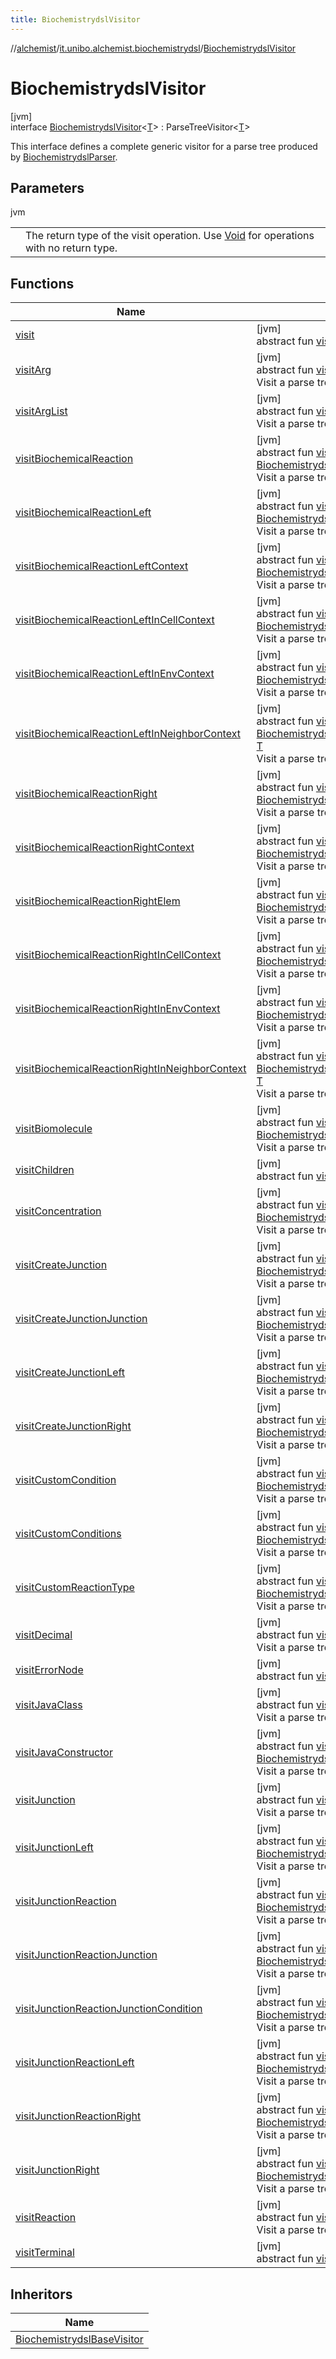 ```yaml
---
title: BiochemistrydslVisitor
---
```

//[alchemist](../../../index.html)/[it.unibo.alchemist.biochemistrydsl](../index.html)/[BiochemistrydslVisitor](index.html)



# BiochemistrydslVisitor



[jvm]\
interface [BiochemistrydslVisitor](index.html)<[T](index.html)> : ParseTreeVisitor<[T](../../it.unibo.alchemist.model.implementations.conditions/-neighborhood-present/index.html)> 

This interface defines a complete generic visitor for a parse tree produced by [BiochemistrydslParser](../-biochemistrydsl-parser/index.html).



## Parameters


jvm

| | |
|---|---|
| <T> | The return type of the visit operation. Use [Void](https://docs.oracle.com/javase/8/docs/api/java/lang/Void.html) for operations with no return type. |



## Functions


| Name | Summary |
|---|---|
| [visit](index.html#-1843616136%2FFunctions%2F-134779887) | [jvm]<br>abstract fun [visit](index.html#-1843616136%2FFunctions%2F-134779887)(p: ParseTree): [T](../../it.unibo.alchemist.model.implementations.conditions/-neighborhood-present/index.html) |
| [visitArg](visit-arg.html) | [jvm]<br>abstract fun [visitArg](visit-arg.html)(ctx: [BiochemistrydslParser.ArgContext](../-biochemistrydsl-parser/-arg-context/index.html)): [T](../../it.unibo.alchemist.model.implementations.conditions/-neighborhood-present/index.html)<br>Visit a parse tree produced by [arg](../-biochemistrydsl-parser/arg.html). |
| [visitArgList](visit-arg-list.html) | [jvm]<br>abstract fun [visitArgList](visit-arg-list.html)(ctx: [BiochemistrydslParser.ArgListContext](../-biochemistrydsl-parser/-arg-list-context/index.html)): [T](../../it.unibo.alchemist.model.implementations.conditions/-neighborhood-present/index.html)<br>Visit a parse tree produced by [argList](../-biochemistrydsl-parser/arg-list.html). |
| [visitBiochemicalReaction](visit-biochemical-reaction.html) | [jvm]<br>abstract fun [visitBiochemicalReaction](visit-biochemical-reaction.html)(ctx: [BiochemistrydslParser.BiochemicalReactionContext](../-biochemistrydsl-parser/-biochemical-reaction-context/index.html)): [T](../../it.unibo.alchemist.model.implementations.conditions/-neighborhood-present/index.html)<br>Visit a parse tree produced by [biochemicalReaction](../-biochemistrydsl-parser/biochemical-reaction.html). |
| [visitBiochemicalReactionLeft](visit-biochemical-reaction-left.html) | [jvm]<br>abstract fun [visitBiochemicalReactionLeft](visit-biochemical-reaction-left.html)(ctx: [BiochemistrydslParser.BiochemicalReactionLeftContext](../-biochemistrydsl-parser/-biochemical-reaction-left-context/index.html)): [T](../../it.unibo.alchemist.model.implementations.conditions/-neighborhood-present/index.html)<br>Visit a parse tree produced by [biochemicalReactionLeft](../-biochemistrydsl-parser/biochemical-reaction-left.html). |
| [visitBiochemicalReactionLeftContext](visit-biochemical-reaction-left-context.html) | [jvm]<br>abstract fun [visitBiochemicalReactionLeftContext](visit-biochemical-reaction-left-context.html)(ctx: [BiochemistrydslParser.BiochemicalReactionLeftContextContext](../-biochemistrydsl-parser/-biochemical-reaction-left-context-context/index.html)): [T](../../it.unibo.alchemist.model.implementations.conditions/-neighborhood-present/index.html)<br>Visit a parse tree produced by [biochemicalReactionLeftContext](../-biochemistrydsl-parser/biochemical-reaction-left-context.html). |
| [visitBiochemicalReactionLeftInCellContext](visit-biochemical-reaction-left-in-cell-context.html) | [jvm]<br>abstract fun [visitBiochemicalReactionLeftInCellContext](visit-biochemical-reaction-left-in-cell-context.html)(ctx: [BiochemistrydslParser.BiochemicalReactionLeftInCellContextContext](../-biochemistrydsl-parser/-biochemical-reaction-left-in-cell-context-context/index.html)): [T](../../it.unibo.alchemist.model.implementations.conditions/-neighborhood-present/index.html)<br>Visit a parse tree produced by [biochemicalReactionLeftInCellContext](../-biochemistrydsl-parser/biochemical-reaction-left-in-cell-context.html). |
| [visitBiochemicalReactionLeftInEnvContext](visit-biochemical-reaction-left-in-env-context.html) | [jvm]<br>abstract fun [visitBiochemicalReactionLeftInEnvContext](visit-biochemical-reaction-left-in-env-context.html)(ctx: [BiochemistrydslParser.BiochemicalReactionLeftInEnvContextContext](../-biochemistrydsl-parser/-biochemical-reaction-left-in-env-context-context/index.html)): [T](../../it.unibo.alchemist.model.implementations.conditions/-neighborhood-present/index.html)<br>Visit a parse tree produced by [biochemicalReactionLeftInEnvContext](../-biochemistrydsl-parser/biochemical-reaction-left-in-env-context.html). |
| [visitBiochemicalReactionLeftInNeighborContext](visit-biochemical-reaction-left-in-neighbor-context.html) | [jvm]<br>abstract fun [visitBiochemicalReactionLeftInNeighborContext](visit-biochemical-reaction-left-in-neighbor-context.html)(ctx: [BiochemistrydslParser.BiochemicalReactionLeftInNeighborContextContext](../-biochemistrydsl-parser/-biochemical-reaction-left-in-neighbor-context-context/index.html)): [T](../../it.unibo.alchemist.model.implementations.conditions/-neighborhood-present/index.html)<br>Visit a parse tree produced by [biochemicalReactionLeftInNeighborContext](../-biochemistrydsl-parser/biochemical-reaction-left-in-neighbor-context.html). |
| [visitBiochemicalReactionRight](visit-biochemical-reaction-right.html) | [jvm]<br>abstract fun [visitBiochemicalReactionRight](visit-biochemical-reaction-right.html)(ctx: [BiochemistrydslParser.BiochemicalReactionRightContext](../-biochemistrydsl-parser/-biochemical-reaction-right-context/index.html)): [T](../../it.unibo.alchemist.model.implementations.conditions/-neighborhood-present/index.html)<br>Visit a parse tree produced by [biochemicalReactionRight](../-biochemistrydsl-parser/biochemical-reaction-right.html). |
| [visitBiochemicalReactionRightContext](visit-biochemical-reaction-right-context.html) | [jvm]<br>abstract fun [visitBiochemicalReactionRightContext](visit-biochemical-reaction-right-context.html)(ctx: [BiochemistrydslParser.BiochemicalReactionRightContextContext](../-biochemistrydsl-parser/-biochemical-reaction-right-context-context/index.html)): [T](../../it.unibo.alchemist.model.implementations.conditions/-neighborhood-present/index.html)<br>Visit a parse tree produced by [biochemicalReactionRightContext](../-biochemistrydsl-parser/biochemical-reaction-right-context.html). |
| [visitBiochemicalReactionRightElem](visit-biochemical-reaction-right-elem.html) | [jvm]<br>abstract fun [visitBiochemicalReactionRightElem](visit-biochemical-reaction-right-elem.html)(ctx: [BiochemistrydslParser.BiochemicalReactionRightElemContext](../-biochemistrydsl-parser/-biochemical-reaction-right-elem-context/index.html)): [T](../../it.unibo.alchemist.model.implementations.conditions/-neighborhood-present/index.html)<br>Visit a parse tree produced by [biochemicalReactionRightElem](../-biochemistrydsl-parser/biochemical-reaction-right-elem.html). |
| [visitBiochemicalReactionRightInCellContext](visit-biochemical-reaction-right-in-cell-context.html) | [jvm]<br>abstract fun [visitBiochemicalReactionRightInCellContext](visit-biochemical-reaction-right-in-cell-context.html)(ctx: [BiochemistrydslParser.BiochemicalReactionRightInCellContextContext](../-biochemistrydsl-parser/-biochemical-reaction-right-in-cell-context-context/index.html)): [T](../../it.unibo.alchemist.model.implementations.conditions/-neighborhood-present/index.html)<br>Visit a parse tree produced by [biochemicalReactionRightInCellContext](../-biochemistrydsl-parser/biochemical-reaction-right-in-cell-context.html). |
| [visitBiochemicalReactionRightInEnvContext](visit-biochemical-reaction-right-in-env-context.html) | [jvm]<br>abstract fun [visitBiochemicalReactionRightInEnvContext](visit-biochemical-reaction-right-in-env-context.html)(ctx: [BiochemistrydslParser.BiochemicalReactionRightInEnvContextContext](../-biochemistrydsl-parser/-biochemical-reaction-right-in-env-context-context/index.html)): [T](../../it.unibo.alchemist.model.implementations.conditions/-neighborhood-present/index.html)<br>Visit a parse tree produced by [biochemicalReactionRightInEnvContext](../-biochemistrydsl-parser/biochemical-reaction-right-in-env-context.html). |
| [visitBiochemicalReactionRightInNeighborContext](visit-biochemical-reaction-right-in-neighbor-context.html) | [jvm]<br>abstract fun [visitBiochemicalReactionRightInNeighborContext](visit-biochemical-reaction-right-in-neighbor-context.html)(ctx: [BiochemistrydslParser.BiochemicalReactionRightInNeighborContextContext](../-biochemistrydsl-parser/-biochemical-reaction-right-in-neighbor-context-context/index.html)): [T](../../it.unibo.alchemist.model.implementations.conditions/-neighborhood-present/index.html)<br>Visit a parse tree produced by [biochemicalReactionRightInNeighborContext](../-biochemistrydsl-parser/biochemical-reaction-right-in-neighbor-context.html). |
| [visitBiomolecule](visit-biomolecule.html) | [jvm]<br>abstract fun [visitBiomolecule](visit-biomolecule.html)(ctx: [BiochemistrydslParser.BiomoleculeContext](../-biochemistrydsl-parser/-biomolecule-context/index.html)): [T](../../it.unibo.alchemist.model.implementations.conditions/-neighborhood-present/index.html)<br>Visit a parse tree produced by [biomolecule](../-biochemistrydsl-parser/biomolecule.html). |
| [visitChildren](index.html#-1430787268%2FFunctions%2F-134779887) | [jvm]<br>abstract fun [visitChildren](index.html#-1430787268%2FFunctions%2F-134779887)(p: RuleNode): [T](../../it.unibo.alchemist.model.implementations.conditions/-neighborhood-present/index.html) |
| [visitConcentration](visit-concentration.html) | [jvm]<br>abstract fun [visitConcentration](visit-concentration.html)(ctx: [BiochemistrydslParser.ConcentrationContext](../-biochemistrydsl-parser/-concentration-context/index.html)): [T](../../it.unibo.alchemist.model.implementations.conditions/-neighborhood-present/index.html)<br>Visit a parse tree produced by [concentration](../-biochemistrydsl-parser/concentration.html). |
| [visitCreateJunction](visit-create-junction.html) | [jvm]<br>abstract fun [visitCreateJunction](visit-create-junction.html)(ctx: [BiochemistrydslParser.CreateJunctionContext](../-biochemistrydsl-parser/-create-junction-context/index.html)): [T](../../it.unibo.alchemist.model.implementations.conditions/-neighborhood-present/index.html)<br>Visit a parse tree produced by [createJunction](../-biochemistrydsl-parser/create-junction.html). |
| [visitCreateJunctionJunction](visit-create-junction-junction.html) | [jvm]<br>abstract fun [visitCreateJunctionJunction](visit-create-junction-junction.html)(ctx: [BiochemistrydslParser.CreateJunctionJunctionContext](../-biochemistrydsl-parser/-create-junction-junction-context/index.html)): [T](../../it.unibo.alchemist.model.implementations.conditions/-neighborhood-present/index.html)<br>Visit a parse tree produced by [createJunctionJunction](../-biochemistrydsl-parser/create-junction-junction.html). |
| [visitCreateJunctionLeft](visit-create-junction-left.html) | [jvm]<br>abstract fun [visitCreateJunctionLeft](visit-create-junction-left.html)(ctx: [BiochemistrydslParser.CreateJunctionLeftContext](../-biochemistrydsl-parser/-create-junction-left-context/index.html)): [T](../../it.unibo.alchemist.model.implementations.conditions/-neighborhood-present/index.html)<br>Visit a parse tree produced by [createJunctionLeft](../-biochemistrydsl-parser/create-junction-left.html). |
| [visitCreateJunctionRight](visit-create-junction-right.html) | [jvm]<br>abstract fun [visitCreateJunctionRight](visit-create-junction-right.html)(ctx: [BiochemistrydslParser.CreateJunctionRightContext](../-biochemistrydsl-parser/-create-junction-right-context/index.html)): [T](../../it.unibo.alchemist.model.implementations.conditions/-neighborhood-present/index.html)<br>Visit a parse tree produced by [createJunctionRight](../-biochemistrydsl-parser/create-junction-right.html). |
| [visitCustomCondition](visit-custom-condition.html) | [jvm]<br>abstract fun [visitCustomCondition](visit-custom-condition.html)(ctx: [BiochemistrydslParser.CustomConditionContext](../-biochemistrydsl-parser/-custom-condition-context/index.html)): [T](../../it.unibo.alchemist.model.implementations.conditions/-neighborhood-present/index.html)<br>Visit a parse tree produced by [customCondition](../-biochemistrydsl-parser/custom-condition.html). |
| [visitCustomConditions](visit-custom-conditions.html) | [jvm]<br>abstract fun [visitCustomConditions](visit-custom-conditions.html)(ctx: [BiochemistrydslParser.CustomConditionsContext](../-biochemistrydsl-parser/-custom-conditions-context/index.html)): [T](../../it.unibo.alchemist.model.implementations.conditions/-neighborhood-present/index.html)<br>Visit a parse tree produced by [customConditions](../-biochemistrydsl-parser/custom-conditions.html). |
| [visitCustomReactionType](visit-custom-reaction-type.html) | [jvm]<br>abstract fun [visitCustomReactionType](visit-custom-reaction-type.html)(ctx: [BiochemistrydslParser.CustomReactionTypeContext](../-biochemistrydsl-parser/-custom-reaction-type-context/index.html)): [T](../../it.unibo.alchemist.model.implementations.conditions/-neighborhood-present/index.html)<br>Visit a parse tree produced by [customReactionType](../-biochemistrydsl-parser/custom-reaction-type.html). |
| [visitDecimal](visit-decimal.html) | [jvm]<br>abstract fun [visitDecimal](visit-decimal.html)(ctx: [BiochemistrydslParser.DecimalContext](../-biochemistrydsl-parser/-decimal-context/index.html)): [T](../../it.unibo.alchemist.model.implementations.conditions/-neighborhood-present/index.html)<br>Visit a parse tree produced by [decimal](../-biochemistrydsl-parser/decimal.html). |
| [visitErrorNode](index.html#625736043%2FFunctions%2F-134779887) | [jvm]<br>abstract fun [visitErrorNode](index.html#625736043%2FFunctions%2F-134779887)(p: ErrorNode): [T](../../it.unibo.alchemist.model.implementations.conditions/-neighborhood-present/index.html) |
| [visitJavaClass](visit-java-class.html) | [jvm]<br>abstract fun [visitJavaClass](visit-java-class.html)(ctx: [BiochemistrydslParser.JavaClassContext](../-biochemistrydsl-parser/-java-class-context/index.html)): [T](../../it.unibo.alchemist.model.implementations.conditions/-neighborhood-present/index.html)<br>Visit a parse tree produced by [javaClass](../-biochemistrydsl-parser/java-class.html). |
| [visitJavaConstructor](visit-java-constructor.html) | [jvm]<br>abstract fun [visitJavaConstructor](visit-java-constructor.html)(ctx: [BiochemistrydslParser.JavaConstructorContext](../-biochemistrydsl-parser/-java-constructor-context/index.html)): [T](../../it.unibo.alchemist.model.implementations.conditions/-neighborhood-present/index.html)<br>Visit a parse tree produced by [javaConstructor](../-biochemistrydsl-parser/java-constructor.html). |
| [visitJunction](visit-junction.html) | [jvm]<br>abstract fun [visitJunction](visit-junction.html)(ctx: [BiochemistrydslParser.JunctionContext](../-biochemistrydsl-parser/-junction-context/index.html)): [T](../../it.unibo.alchemist.model.implementations.conditions/-neighborhood-present/index.html)<br>Visit a parse tree produced by [junction](../-biochemistrydsl-parser/junction.html). |
| [visitJunctionLeft](visit-junction-left.html) | [jvm]<br>abstract fun [visitJunctionLeft](visit-junction-left.html)(ctx: [BiochemistrydslParser.JunctionLeftContext](../-biochemistrydsl-parser/-junction-left-context/index.html)): [T](../../it.unibo.alchemist.model.implementations.conditions/-neighborhood-present/index.html)<br>Visit a parse tree produced by [junctionLeft](../-biochemistrydsl-parser/junction-left.html). |
| [visitJunctionReaction](visit-junction-reaction.html) | [jvm]<br>abstract fun [visitJunctionReaction](visit-junction-reaction.html)(ctx: [BiochemistrydslParser.JunctionReactionContext](../-biochemistrydsl-parser/-junction-reaction-context/index.html)): [T](../../it.unibo.alchemist.model.implementations.conditions/-neighborhood-present/index.html)<br>Visit a parse tree produced by [junctionReaction](../-biochemistrydsl-parser/junction-reaction.html). |
| [visitJunctionReactionJunction](visit-junction-reaction-junction.html) | [jvm]<br>abstract fun [visitJunctionReactionJunction](visit-junction-reaction-junction.html)(ctx: [BiochemistrydslParser.JunctionReactionJunctionContext](../-biochemistrydsl-parser/-junction-reaction-junction-context/index.html)): [T](../../it.unibo.alchemist.model.implementations.conditions/-neighborhood-present/index.html)<br>Visit a parse tree produced by [junctionReactionJunction](../-biochemistrydsl-parser/junction-reaction-junction.html). |
| [visitJunctionReactionJunctionCondition](visit-junction-reaction-junction-condition.html) | [jvm]<br>abstract fun [visitJunctionReactionJunctionCondition](visit-junction-reaction-junction-condition.html)(ctx: [BiochemistrydslParser.JunctionReactionJunctionConditionContext](../-biochemistrydsl-parser/-junction-reaction-junction-condition-context/index.html)): [T](../../it.unibo.alchemist.model.implementations.conditions/-neighborhood-present/index.html)<br>Visit a parse tree produced by [junctionReactionJunctionCondition](../-biochemistrydsl-parser/junction-reaction-junction-condition.html). |
| [visitJunctionReactionLeft](visit-junction-reaction-left.html) | [jvm]<br>abstract fun [visitJunctionReactionLeft](visit-junction-reaction-left.html)(ctx: [BiochemistrydslParser.JunctionReactionLeftContext](../-biochemistrydsl-parser/-junction-reaction-left-context/index.html)): [T](../../it.unibo.alchemist.model.implementations.conditions/-neighborhood-present/index.html)<br>Visit a parse tree produced by [junctionReactionLeft](../-biochemistrydsl-parser/junction-reaction-left.html). |
| [visitJunctionReactionRight](visit-junction-reaction-right.html) | [jvm]<br>abstract fun [visitJunctionReactionRight](visit-junction-reaction-right.html)(ctx: [BiochemistrydslParser.JunctionReactionRightContext](../-biochemistrydsl-parser/-junction-reaction-right-context/index.html)): [T](../../it.unibo.alchemist.model.implementations.conditions/-neighborhood-present/index.html)<br>Visit a parse tree produced by [junctionReactionRight](../-biochemistrydsl-parser/junction-reaction-right.html). |
| [visitJunctionRight](visit-junction-right.html) | [jvm]<br>abstract fun [visitJunctionRight](visit-junction-right.html)(ctx: [BiochemistrydslParser.JunctionRightContext](../-biochemistrydsl-parser/-junction-right-context/index.html)): [T](../../it.unibo.alchemist.model.implementations.conditions/-neighborhood-present/index.html)<br>Visit a parse tree produced by [junctionRight](../-biochemistrydsl-parser/junction-right.html). |
| [visitReaction](visit-reaction.html) | [jvm]<br>abstract fun [visitReaction](visit-reaction.html)(ctx: [BiochemistrydslParser.ReactionContext](../-biochemistrydsl-parser/-reaction-context/index.html)): [T](../../it.unibo.alchemist.model.implementations.conditions/-neighborhood-present/index.html)<br>Visit a parse tree produced by [reaction](../-biochemistrydsl-parser/reaction.html). |
| [visitTerminal](index.html#-1231633633%2FFunctions%2F-134779887) | [jvm]<br>abstract fun [visitTerminal](index.html#-1231633633%2FFunctions%2F-134779887)(p: TerminalNode): [T](../../it.unibo.alchemist.model.implementations.conditions/-neighborhood-present/index.html) |


## Inheritors


| Name |
|---|
| [BiochemistrydslBaseVisitor](../-biochemistrydsl-base-visitor/index.html) |

